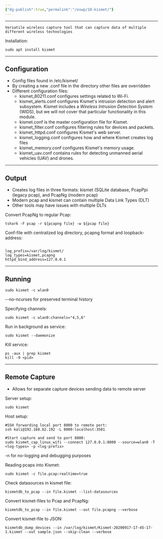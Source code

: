 ```yaml
---
{"dg-publish":true,"permalink":"/oswp/10-kismet/"}
---
```


-----
	Versatile wireless capture tool that can capture data of multiple different wireless technologies

Installation:
```
sudo apt install kismet
```
-----------
## Configuration
- Config files found in /etc/kismet/
- By creating a new .conf file in the directory other files are overridden
- Different configuration files:
	- kismet_80211.conf configures settings related to Wi-Fi.
	- kismet_alerts.conf configures Kismet's intrusion detection and alert subsystem. Kismet includes a _Wireless Intrusion Detection System_ (WIDS), but we will not cover that particular functionality in this module.
	- kismet.conf is the master configuration file for Kismet.
	- kismet_filter.conf configures filtering rules for devices and packets.
	- kismet_httpd.conf configures Kismet's web server.
	- kismet_logging.conf configures how and where Kismet creates log files
	- kismet_memory.conf configures Kismet's memory usage.
	- kismet_uav.conf contains rules for detecting unmanned aerial vehicles (UAV) and drones.

--------
## Output
- Creates log files in three formats: kismet (SQLite database, PcapPpi (legacy pcap), and PcapNg (modern pcap)
- Modern pcap and kismet can contain multiple Data Link Types (DLT)
- Other tools may have issues with multiple DLTs

Convert PcapNg to regular Pcap:
```
tshark -F pcap -r ${pcapng file} -w ${pcap file}
```

Conf-file with centralized log directory, pcapng format and loopback-address:
```

log_prefix=/var/log/kismet/
log_types=kismet,pcapng
httpd_bind_address=127.0.0.1
```

----
## Running
```
sudo kismet -c wlan0
```
--no-ncurses for preserved terminal history

Specifying channels:
```
sudo kismet -c wlan0:channels="4,5,6"
```

Run in background as service:
```
sudo kismet --daemonize
```

Kill service:
```
ps -aux | grep kismet
kill -9 <pid>
```

------
## Remote Capture
- Allows for separate capture devices sending data to remote server

Server setup:
```
sudo kismet
```

Host setup:
```
#SSH forwarding local port 8000 to remote port:
ssh kali@192.168.62.192 -L 8000:localhost:3501

#Start capture and send to port 8000:
sudo kismet_cap_linux_wifi --connect 127.0.0.1:8000 --source=wlan0 -T <log-types> -p <log-prefix>
```
-n for no-logging and debugging purposes

Reading pcaps into Kismet:
```
sudo kismet -c file.pcap:realtime=true
```

Check datasources in kismet file:
```
kismetdb_to_pcap --in file.kismet --list-datasources
```

Convert kismet-files to Pcap and PcapNg:
```
kismetdb_to_pcap --in file.kismet --out file.pcapng --verbose
```

Convert kismet-file to JSON:
```
kismetdb_dump_devices --in /var/log/kismet/Kismet-20200917-17-45-17-1.kismet --out sample.json --skip-clean --verbose
```
